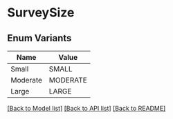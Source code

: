 # SurveySize

## Enum Variants

| Name | Value |
|---- | -----|
| Small | SMALL |
| Moderate | MODERATE |
| Large | LARGE |


[[Back to Model list]](../README.md#documentation-for-models) [[Back to API list]](../README.md#documentation-for-api-endpoints) [[Back to README]](../README.md)



